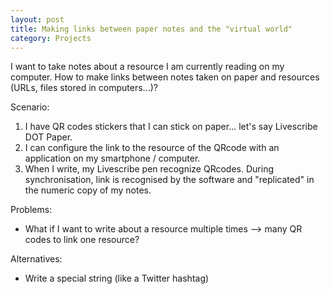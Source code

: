 ```yaml
---
layout: post
title: Making links between paper notes and the "virtual world"
category: Projects
---
```


I want to take notes about a resource I am currently reading on my computer. How to make links between notes taken on paper and resources (URLs, files stored in computers...)?

Scenario:

1. I have QR codes stickers that I can stick on paper... let's say Livescribe DOT Paper.
2. I can configure the link to the resource of the QRcode with an application on my smartphone / computer.
3. When I write, my Livescribe pen recognize QRcodes. During synchronisation, link is recognised by the software and "replicated" in the numeric copy of my notes.

Problems:

- What if I want to write about a resource multiple times --> many QR codes to link one resource?

Alternatives:

- Write a special string (like a Twitter hashtag)
